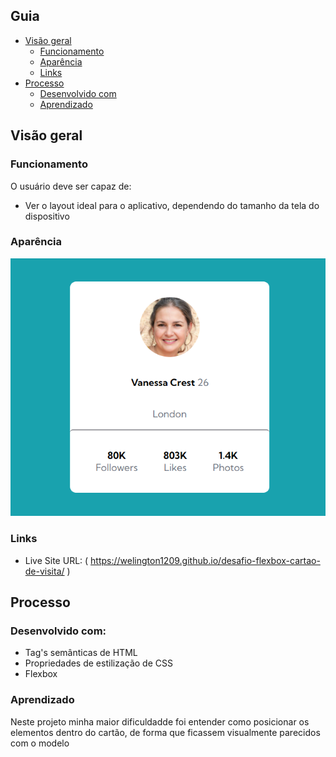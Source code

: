 ## Guia

- [Visão geral](#visão-geral)
  - [Funcionamento](#funcionamento)
  - [Aparência](#aparência)
  - [Links](#links)
- [Processo](#processo)
  - [Desenvolvido com](#desenvolvido-com)
  - [Aprendizado](#aprendizado)

## Visão geral

### Funcionamento

O usuário deve ser capaz de:

- Ver o layout ideal para o aplicativo, dependendo do tamanho da tela do dispositivo

### Aparência

![](/src/images/Captura%20de%20tela%202023-06-30%20003212.png)

### Links

- Live Site URL: ( https://welington1209.github.io/desafio-flexbox-cartao-de-visita/ )

## Processo

### Desenvolvido com:

- Tag's semânticas de HTML
- Propriedades de estilização de CSS
- Flexbox

### Aprendizado

Neste projeto minha maior dificuldadde foi entender como posicionar os elementos dentro do cartão, de forma que ficassem visualmente parecidos com o modelo